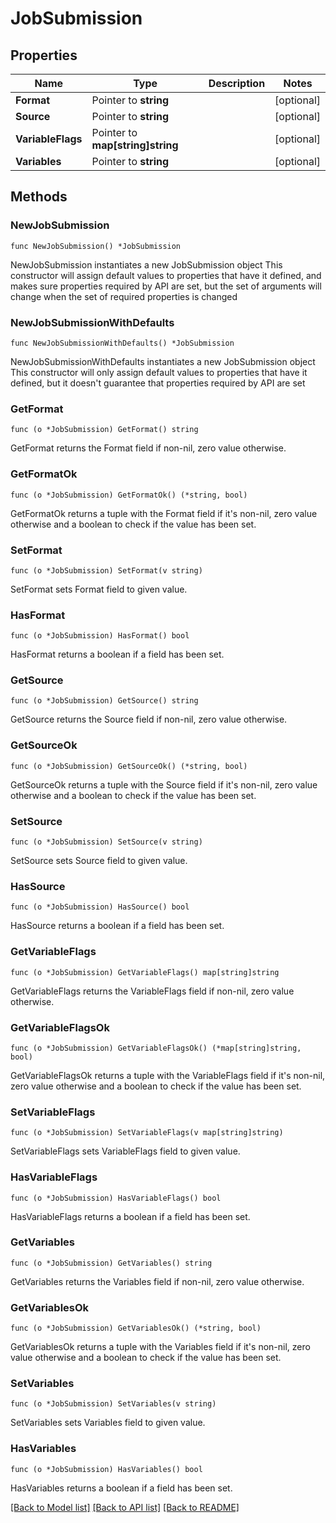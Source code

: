 # JobSubmission

## Properties

Name | Type | Description | Notes
------------ | ------------- | ------------- | -------------
**Format** | Pointer to **string** |  | [optional] 
**Source** | Pointer to **string** |  | [optional] 
**VariableFlags** | Pointer to **map[string]string** |  | [optional] 
**Variables** | Pointer to **string** |  | [optional] 

## Methods

### NewJobSubmission

`func NewJobSubmission() *JobSubmission`

NewJobSubmission instantiates a new JobSubmission object
This constructor will assign default values to properties that have it defined,
and makes sure properties required by API are set, but the set of arguments
will change when the set of required properties is changed

### NewJobSubmissionWithDefaults

`func NewJobSubmissionWithDefaults() *JobSubmission`

NewJobSubmissionWithDefaults instantiates a new JobSubmission object
This constructor will only assign default values to properties that have it defined,
but it doesn't guarantee that properties required by API are set

### GetFormat

`func (o *JobSubmission) GetFormat() string`

GetFormat returns the Format field if non-nil, zero value otherwise.

### GetFormatOk

`func (o *JobSubmission) GetFormatOk() (*string, bool)`

GetFormatOk returns a tuple with the Format field if it's non-nil, zero value otherwise
and a boolean to check if the value has been set.

### SetFormat

`func (o *JobSubmission) SetFormat(v string)`

SetFormat sets Format field to given value.

### HasFormat

`func (o *JobSubmission) HasFormat() bool`

HasFormat returns a boolean if a field has been set.

### GetSource

`func (o *JobSubmission) GetSource() string`

GetSource returns the Source field if non-nil, zero value otherwise.

### GetSourceOk

`func (o *JobSubmission) GetSourceOk() (*string, bool)`

GetSourceOk returns a tuple with the Source field if it's non-nil, zero value otherwise
and a boolean to check if the value has been set.

### SetSource

`func (o *JobSubmission) SetSource(v string)`

SetSource sets Source field to given value.

### HasSource

`func (o *JobSubmission) HasSource() bool`

HasSource returns a boolean if a field has been set.

### GetVariableFlags

`func (o *JobSubmission) GetVariableFlags() map[string]string`

GetVariableFlags returns the VariableFlags field if non-nil, zero value otherwise.

### GetVariableFlagsOk

`func (o *JobSubmission) GetVariableFlagsOk() (*map[string]string, bool)`

GetVariableFlagsOk returns a tuple with the VariableFlags field if it's non-nil, zero value otherwise
and a boolean to check if the value has been set.

### SetVariableFlags

`func (o *JobSubmission) SetVariableFlags(v map[string]string)`

SetVariableFlags sets VariableFlags field to given value.

### HasVariableFlags

`func (o *JobSubmission) HasVariableFlags() bool`

HasVariableFlags returns a boolean if a field has been set.

### GetVariables

`func (o *JobSubmission) GetVariables() string`

GetVariables returns the Variables field if non-nil, zero value otherwise.

### GetVariablesOk

`func (o *JobSubmission) GetVariablesOk() (*string, bool)`

GetVariablesOk returns a tuple with the Variables field if it's non-nil, zero value otherwise
and a boolean to check if the value has been set.

### SetVariables

`func (o *JobSubmission) SetVariables(v string)`

SetVariables sets Variables field to given value.

### HasVariables

`func (o *JobSubmission) HasVariables() bool`

HasVariables returns a boolean if a field has been set.


[[Back to Model list]](../README.md#documentation-for-models) [[Back to API list]](../README.md#documentation-for-api-endpoints) [[Back to README]](../README.md)


